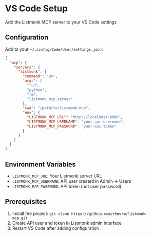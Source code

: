 # VS Code Setup

Add the Listmonk MCP server to your VS Code settings.

## Configuration

Add to your `~/.config/Code/User/settings.json`:

```json
{
  "mcp": {
    "servers": {
      "listmonk": {
        "command": "uv",
        "args": [
          "run",
          "python",
          "-m",
          "listmonk_mcp.server"
        ],
        "cwd": "/path/to/listmonk-mcp",
        "env": {
          "LISTMONK_MCP_URL": "http://localhost:9000",
          "LISTMONK_MCP_USERNAME": "your-api-username",
          "LISTMONK_MCP_PASSWORD": "your-api-token"
        }
      }
    }
  }
}
```

## Environment Variables

- `LISTMONK_MCP_URL`: Your Listmonk server URL
- `LISTMONK_MCP_USERNAME`: API user created in Admin → Users
- `LISTMONK_MCP_PASSWORD`: API token (not user password)

## Prerequisites

1. Install the project: `git clone https://github.com/rhnvrm/listmonk-mcp.git`
2. Create API user and token in Listmonk admin interface
3. Restart VS Code after adding configuration